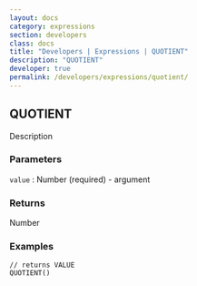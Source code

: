 ```yaml
---
layout: docs
category: expressions
section: developers
class: docs
title: "Developers | Expressions | QUOTIENT"
description: "QUOTIENT"
developer: true
permalink: /developers/expressions/quotient/
---
```


## QUOTIENT

Description

### Parameters
`value` : Number (required) - argument

### Returns
Number

### Examples
```
// returns VALUE
QUOTIENT()
```